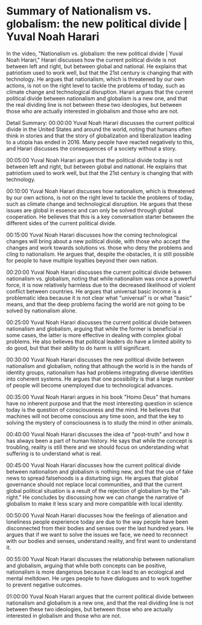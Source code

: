 # Summary of Nationalism vs. globalism: the new political divide | Yuval Noah Harari

In the video, "Nationalism vs. globalism: the new political divide | Yuval Noah Harari," Harari discusses how the current political divide is not between left and right, but between global and national. He explains that patriotism used to work well, but that the 21st century is changing that with technology. He argues that nationalism, which is threatened by our own actions, is not on the right level to tackle the problems of today, such as climate change and technological disruption.
Harari argues that the current political divide between nationalism and globalism is a new one, and that the real dividing line is not between these two ideologies, but between those who are actually interested in globalism and those who are not.

Detail Summary: 
00:00:00
Yuval Noah Harari discusses the current political divide in the United States and around the world, noting that humans often think in stories and that the story of globalization and liberalization leading to a utopia has ended in 2016. Many people have reacted negatively to this, and Harari discusses the consequences of a society without a story.

00:05:00
Yuval Noah Harari argues that the political divide today is not between left and right, but between global and national. He explains that patriotism used to work well, but that the 21st century is changing that with technology.

00:10:00
Yuval Noah Harari discusses how nationalism, which is threatened by our own actions, is not on the right level to tackle the problems of today, such as climate change and technological disruption. He argues that these issues are global in essence and can only be solved through global cooperation. He believes that this is a key conversation starter between the different sides of the current political divide.

00:15:00
Yuval Noah Harari discusses how the coming technological changes will bring about a new political divide, with those who accept the changes and work towards solutions vs. those who deny the problems and cling to nationalism. He argues that, despite the obstacles, it is still possible for people to have multiple loyalties beyond their own nation.

00:20:00
Yuval Noah Harari discusses the current political divide between nationalism vs. globalism, noting that while nationalism was once a powerful force, it is now relatively harmless due to the decreased likelihood of violent conflict between countries. He argues that universal basic income is a problematic idea because it is not clear what "universal" is or what "basic" means, and that the deep problems facing the world are not going to be solved by nationalism alone.

00:25:00
Yuval Noah Harari discusses the current political divide between nationalism and globalism, arguing that while the former is beneficial in some cases, the latter is more effective in dealing with complex global problems. He also believes that political leaders do have a limited ability to do good, but that their ability to do harm is still significant.

00:30:00
Yuval Noah Harari discusses the new political divide between nationalism and globalism, noting that although the world is in the hands of identity groups, nationalism has had problems integrating diverse identities into coherent systems. He argues that one possibility is that a large number of people will become unemployed due to technological advances.

00:35:00
Yuval Noah Harari argues in his book "Homo Deus" that humans have no inherent purpose and that the most interesting question in science today is the question of consciousness and the mind. He believes that machines will not become conscious any time soon, and that the key to solving the mystery of consciousness is to study the mind in other animals.

00:40:00
Yuval Noah Harari discusses the idea of "post-truth" and how it has always been a part of human history. He says that while the concept is troubling, reality is still there and we should focus on understanding what suffering is to understand what is real.

00:45:00
Yuval Noah Harari discusses how the current political divide between nationalism and globalism is nothing new, and that the use of fake news to spread falsehoods is a disturbing sign. He argues that global governance should not replace local communities, and that the current global political situation is a result of the rejection of globalism by the "alt-right." He concludes by discussing how we can change the narrative of globalism to make it less scary and more compatible with local identity.

00:50:00
Yuval Noah Harari discusses how the feelings of alienation and loneliness people experience today are due to the way people have been disconnected from their bodies and senses over the last hundred years. He argues that if we want to solve the issues we face, we need to reconnect with our bodies and senses, understand reality, and first want to understand it.

00:55:00
Yuval Noah Harari discusses the relationship between nationalism and globalism, arguing that while both concepts can be positive, nationalism is more dangerous because it can lead to an ecological and mental meltdown. He urges people to have dialogues and to work together to prevent negative outcomes.

01:00:00
Yuval Noah Harari argues that the current political divide between nationalism and globalism is a new one, and that the real dividing line is not between these two ideologies, but between those who are actually interested in globalism and those who are not.

